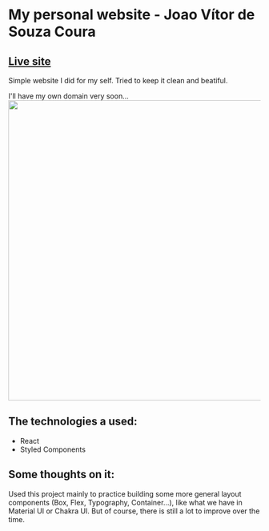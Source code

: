 # My personal website - Joao Vítor de Souza Coura

## [Live site](https://personal-webiste-chi.vercel.app/)
Simple website I did for my self. Tried to keep it clean and beatiful.

I'll have my own domain very soon...
<img src='https://i.gyazo.com/e901514278be44d1231f6edfebe33c4c.png' width='600px'/>

## The technologies a used: 
- React
- Styled Components

## Some thoughts on it: 
Used this project mainly to practice building some more general layout components (Box, Flex, Typography, Container...), like what we have in Material UI or Chakra UI. But of course, there is still a lot to improve over the time.

